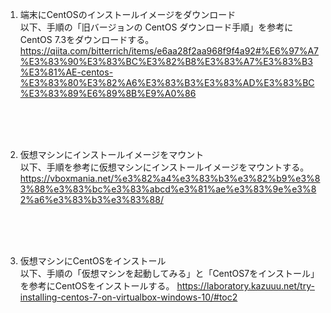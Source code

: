 1. 端末にCentOSのインストールイメージをダウンロード  
以下、手順の「旧バージョンの CentOS ダウンロード手順」を参考にCentOS 7.3をダウンロードする。  
https://qiita.com/bitterrich/items/e6aa28f2aa968f9f4a92#%E6%97%A7%E3%83%90%E3%83%BC%E3%82%B8%E3%83%A7%E3%83%B3%E3%81%AE-centos-%E3%83%80%E3%82%A6%E3%83%B3%E3%83%AD%E3%83%BC%E3%83%89%E6%89%8B%E9%A0%86

<br><br><br>

2. 仮想マシンにインストールイメージをマウント  
以下、手順を参考に仮想マシンにインストールイメージをマウントする。  
https://vboxmania.net/%e3%82%a4%e3%83%b3%e3%82%b9%e3%83%88%e3%83%bc%e3%83%abcd%e3%81%ae%e3%83%9e%e3%82%a6%e3%83%b3%e3%83%88/

<br><br><br>

3. 仮想マシンにCentOSをインストール  
以下、手順の「仮想マシンを起動してみる」と「CentOS7をインストール」を参考にCentOSをインストールする。
https://laboratory.kazuuu.net/try-installing-centos-7-on-virtualbox-windows-10/#toc2

